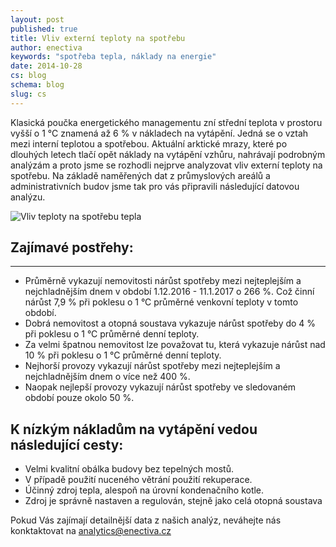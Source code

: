 ```yaml
---
layout: post
published: true
title: Vliv externí teploty na spotřebu
author: enectiva
keywords: "spotřeba tepla, náklady na energie"
date: 2014-10-28
cs: blog
schema: blog
slug: cs
---
```


Klasická poučka energetického managementu zní střední teplota v prostoru vyšší o 1 °C znamená až 6 % v nákladech na vytápění. Jedná se o vztah mezi interní teplotou a spotřebou. Aktuální arktické mrazy, které po dlouhých letech tlačí opět náklady na vytápění vzhůru, nahrávají podrobným analýzám a proto jsme se rozhodli nejprve analyzovat vliv externí teploty na spotřebu. Na základě naměřených dat z průmyslových areálů a administrativních budov jsme tak pro vás připravili následující datovou analýzu.

<img src="/img/blog/zavislost spotreby na teplote.jpg" alt="Vliv teploty na spotřebu tepla" class="center">

## Zajímavé postřehy:
------------------------------------------------------------
- Průměrně vykazují nemovitosti nárůst spotřeby mezi nejteplejším a nejchladnějším dnem v období 1.12.2016 - 11.1.2017 o 266 %. Což činní  nárůst 7,9 % při poklesu o 1 °C průměrné venkovní teploty v tomto období.
- Dobrá nemovitost a otopná soustava vykazuje nárůst spotřeby do 4 % při poklesu o 1 °C průměrné denní teploty.
- Za velmi špatnou nemovitost lze považovat tu, která vykazuje nárůst nad 10 % při poklesu o 1 °C průměrné denní teploty.
- Nejhorší provozy vykazují nárůst spotřeby mezi nejteplejším a nejchladnějším dnem o více než 400 %.
- Naopak nejlepší provozy vykazují nárůst spotřeby ve sledovaném období pouze okolo 50 %.

## K nízkým nákladům na vytápění vedou následující cesty:

- Velmi kvalitní obálka budovy bez tepelných mostů.
- V případě použití nuceného větrání použití rekuperace.
- Účinný zdroj tepla, alespoň na úrovní kondenačního kotle. 
- Zdroj je správně nastaven a regulován, stejně jako celá otopná soustava

Pokud Vás zajímají detailnější data z našich analýz, neváhejte nás konktaktovat na analytics@enectiva.cz
